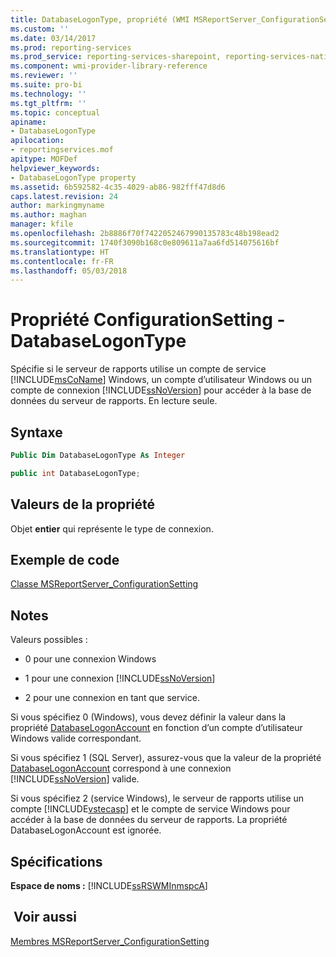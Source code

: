 ```yaml
---
title: DatabaseLogonType, propriété (WMI MSReportServer_ConfigurationSetting) | Microsoft Docs
ms.custom: ''
ms.date: 03/14/2017
ms.prod: reporting-services
ms.prod_service: reporting-services-sharepoint, reporting-services-native
ms.component: wmi-provider-library-reference
ms.reviewer: ''
ms.suite: pro-bi
ms.technology: ''
ms.tgt_pltfrm: ''
ms.topic: conceptual
apiname:
- DatabaseLogonType
apilocation:
- reportingservices.mof
apitype: MOFDef
helpviewer_keywords:
- DatabaseLogonType property
ms.assetid: 6b592582-4c35-4029-ab86-982fff47d8d6
caps.latest.revision: 24
author: markingmyname
ms.author: maghan
manager: kfile
ms.openlocfilehash: 2b8886f70f7422052467990135783c48b198ead2
ms.sourcegitcommit: 1740f3090b168c0e809611a7aa6fd514075616bf
ms.translationtype: HT
ms.contentlocale: fr-FR
ms.lasthandoff: 05/03/2018
---
```

# <a name="configurationsetting-property---databaselogontype"></a>Propriété ConfigurationSetting - DatabaseLogonType
  Spécifie si le serveur de rapports utilise un compte de service [!INCLUDE[msCoName](../../includes/msconame-md.md)] Windows, un compte d’utilisateur Windows ou un compte de connexion [!INCLUDE[ssNoVersion](../../includes/ssnoversion-md.md)] pour accéder à la base de données du serveur de rapports. En lecture seule.  
  
## <a name="syntax"></a>Syntaxe  
  
```vb  
Public Dim DatabaseLogonType As Integer  
```  
  
```csharp  
public int DatabaseLogonType;  
```  
  
## <a name="property-values"></a>Valeurs de la propriété  
 Objet **entier** qui représente le type de connexion.  
  
## <a name="example-code"></a>Exemple de code  
 [Classe MSReportServer_ConfigurationSetting](../../reporting-services/wmi-provider-library-reference/msreportserver-configurationsetting-class.md)  
  
## <a name="remarks"></a>Notes   
 Valeurs possibles :  
  
-   0 pour une connexion Windows  
  
-   1 pour une connexion [!INCLUDE[ssNoVersion](../../includes/ssnoversion-md.md)]  
  
-   2 pour une connexion en tant que service.  
  
 Si vous spécifiez 0 (Windows), vous devez définir la valeur dans la propriété [DatabaseLogonAccount](../../reporting-services/wmi-provider-library-reference/configurationsetting-property-databaselogonaccount.md) en fonction d’un compte d’utilisateur Windows valide correspondant.  
  
 Si vous spécifiez 1 (SQL Server), assurez-vous que la valeur de la propriété [DatabaseLogonAccount](../../reporting-services/wmi-provider-library-reference/configurationsetting-property-databaselogonaccount.md) correspond à une connexion [!INCLUDE[ssNoVersion](../../includes/ssnoversion-md.md)] valide.  
  
 Si vous spécifiez 2 (service Windows), le serveur de rapports utilise un compte [!INCLUDE[vstecasp](../../includes/vstecasp-md.md)] et le compte de service Windows pour accéder à la base de données du serveur de rapports. La propriété DatabaseLogonAccount est ignorée.  
  
## <a name="requirements"></a>Spécifications  
 **Espace de noms :** [!INCLUDE[ssRSWMInmspcA](../../includes/ssrswminmspca-md.md)]  
  
## <a name="see-also"></a> Voir aussi  
 [Membres MSReportServer_ConfigurationSetting](../../reporting-services/wmi-provider-library-reference/msreportserver-configurationsetting-members.md)  
  
  
